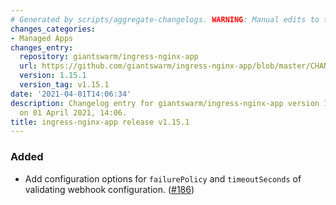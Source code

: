 ```yaml
---
# Generated by scripts/aggregate-changelogs. WARNING: Manual edits to this files will be overwritten.
changes_categories:
- Managed Apps
changes_entry:
  repository: giantswarm/ingress-nginx-app
  url: https://github.com/giantswarm/ingress-nginx-app/blob/master/CHANGELOG.md#1151---2021-04-01
  version: 1.15.1
  version_tag: v1.15.1
date: '2021-04-01T14:06:34'
description: Changelog entry for giantswarm/ingress-nginx-app version 1.15.1, published
  on 01 April 2021, 14:06.
title: ingress-nginx-app release v1.15.1
---
```


### Added
- Add configuration options for `failurePolicy` and `timeoutSeconds` of validating webhook configuration. ([#186](https://github.com/giantswarm/ingress-nginx-app/pull/186))
